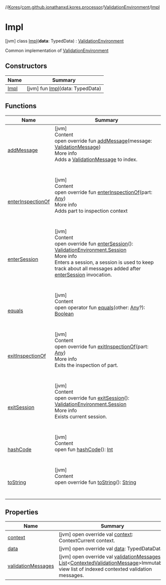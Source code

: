 //[Kores](../../../index.md)/[com.github.jonathanxd.kores.processor](../../index.md)/[ValidationEnvironment](../index.md)/[Impl](index.md)



# Impl  
 [jvm] class [Impl](index.md)(**data**: TypedData) : [ValidationEnvironment](../index.md)

Common implementation of [ValidationEnvironment](../index.md)

   


## Constructors  
  
|  Name|  Summary| 
|---|---|
| <a name="com.github.jonathanxd.kores.processor/ValidationEnvironment.Impl/Impl/#com.github.jonathanxd.iutils.data.TypedData/PointingToDeclaration/"></a>[Impl](-impl.md)| <a name="com.github.jonathanxd.kores.processor/ValidationEnvironment.Impl/Impl/#com.github.jonathanxd.iutils.data.TypedData/PointingToDeclaration/"></a> [jvm] fun [Impl](-impl.md)(data: TypedData)   <br>


## Functions  
  
|  Name|  Summary| 
|---|---|
| <a name="com.github.jonathanxd.kores.processor/ValidationEnvironment.Impl/addMessage/#com.github.jonathanxd.kores.processor.ValidationMessage/PointingToDeclaration/"></a>[addMessage](add-message.md)| <a name="com.github.jonathanxd.kores.processor/ValidationEnvironment.Impl/addMessage/#com.github.jonathanxd.kores.processor.ValidationMessage/PointingToDeclaration/"></a>[jvm]  <br>Content  <br>open override fun [addMessage](add-message.md)(message: [ValidationMessage](../../-validation-message/index.md))  <br>More info  <br>Adds a [ValidationMessage](../../-validation-message/index.md) to index.  <br><br><br>
| <a name="com.github.jonathanxd.kores.processor/ValidationEnvironment.Impl/enterInspectionOf/#kotlin.Any/PointingToDeclaration/"></a>[enterInspectionOf](enter-inspection-of.md)| <a name="com.github.jonathanxd.kores.processor/ValidationEnvironment.Impl/enterInspectionOf/#kotlin.Any/PointingToDeclaration/"></a>[jvm]  <br>Content  <br>open override fun [enterInspectionOf](enter-inspection-of.md)(part: [Any](https://kotlinlang.org/api/latest/jvm/stdlib/kotlin/-any/index.html))  <br>More info  <br>Adds part to inspection context  <br><br><br>
| <a name="com.github.jonathanxd.kores.processor/ValidationEnvironment.Impl/enterSession/#/PointingToDeclaration/"></a>[enterSession](enter-session.md)| <a name="com.github.jonathanxd.kores.processor/ValidationEnvironment.Impl/enterSession/#/PointingToDeclaration/"></a>[jvm]  <br>Content  <br>open override fun [enterSession](enter-session.md)(): [ValidationEnvironment.Session](../-session/index.md)  <br>More info  <br>Enters a session, a session is used to keep track about all messages added after [enterSession](enter-session.md) invocation.  <br><br><br>
| <a name="kotlin/Any/equals/#kotlin.Any?/PointingToDeclaration/"></a>[equals](../../../com.github.jonathanxd.kores.util/-simple-resolver/index.md#%5Bkotlin%2FAny%2Fequals%2F%23kotlin.Any%3F%2FPointingToDeclaration%2F%5D%2FFunctions%2F-1211764316)| <a name="kotlin/Any/equals/#kotlin.Any?/PointingToDeclaration/"></a>[jvm]  <br>Content  <br>open operator fun [equals](../../../com.github.jonathanxd.kores.util/-simple-resolver/index.md#%5Bkotlin%2FAny%2Fequals%2F%23kotlin.Any%3F%2FPointingToDeclaration%2F%5D%2FFunctions%2F-1211764316)(other: [Any](https://kotlinlang.org/api/latest/jvm/stdlib/kotlin/-any/index.html)?): [Boolean](https://kotlinlang.org/api/latest/jvm/stdlib/kotlin/-boolean/index.html)  <br><br><br>
| <a name="com.github.jonathanxd.kores.processor/ValidationEnvironment.Impl/exitInspectionOf/#kotlin.Any/PointingToDeclaration/"></a>[exitInspectionOf](exit-inspection-of.md)| <a name="com.github.jonathanxd.kores.processor/ValidationEnvironment.Impl/exitInspectionOf/#kotlin.Any/PointingToDeclaration/"></a>[jvm]  <br>Content  <br>open override fun [exitInspectionOf](exit-inspection-of.md)(part: [Any](https://kotlinlang.org/api/latest/jvm/stdlib/kotlin/-any/index.html))  <br>More info  <br>Exits the inspection of part.  <br><br><br>
| <a name="com.github.jonathanxd.kores.processor/ValidationEnvironment.Impl/exitSession/#/PointingToDeclaration/"></a>[exitSession](exit-session.md)| <a name="com.github.jonathanxd.kores.processor/ValidationEnvironment.Impl/exitSession/#/PointingToDeclaration/"></a>[jvm]  <br>Content  <br>open override fun [exitSession](exit-session.md)(): [ValidationEnvironment.Session](../-session/index.md)  <br>More info  <br>Exists current session.  <br><br><br>
| <a name="kotlin/Any/hashCode/#/PointingToDeclaration/"></a>[hashCode](../../../com.github.jonathanxd.kores.util/-simple-resolver/index.md#%5Bkotlin%2FAny%2FhashCode%2F%23%2FPointingToDeclaration%2F%5D%2FFunctions%2F-1211764316)| <a name="kotlin/Any/hashCode/#/PointingToDeclaration/"></a>[jvm]  <br>Content  <br>open fun [hashCode](../../../com.github.jonathanxd.kores.util/-simple-resolver/index.md#%5Bkotlin%2FAny%2FhashCode%2F%23%2FPointingToDeclaration%2F%5D%2FFunctions%2F-1211764316)(): [Int](https://kotlinlang.org/api/latest/jvm/stdlib/kotlin/-int/index.html)  <br><br><br>
| <a name="com.github.jonathanxd.kores.processor/ValidationEnvironment.Impl/toString/#/PointingToDeclaration/"></a>[toString](to-string.md)| <a name="com.github.jonathanxd.kores.processor/ValidationEnvironment.Impl/toString/#/PointingToDeclaration/"></a>[jvm]  <br>Content  <br>open override fun [toString](to-string.md)(): [String](https://kotlinlang.org/api/latest/jvm/stdlib/kotlin/-string/index.html)  <br><br><br>


## Properties  
  
|  Name|  Summary| 
|---|---|
| <a name="com.github.jonathanxd.kores.processor/ValidationEnvironment.Impl/context/#/PointingToDeclaration/"></a>[context](context.md)| <a name="com.github.jonathanxd.kores.processor/ValidationEnvironment.Impl/context/#/PointingToDeclaration/"></a> [jvm] open override val [context](context.md): ContextCurrent context.   <br>
| <a name="com.github.jonathanxd.kores.processor/ValidationEnvironment.Impl/data/#/PointingToDeclaration/"></a>[data](data.md)| <a name="com.github.jonathanxd.kores.processor/ValidationEnvironment.Impl/data/#/PointingToDeclaration/"></a> [jvm] open override val [data](data.md): TypedDataData   <br>
| <a name="com.github.jonathanxd.kores.processor/ValidationEnvironment.Impl/validationMessages/#/PointingToDeclaration/"></a>[validationMessages](validation-messages.md)| <a name="com.github.jonathanxd.kores.processor/ValidationEnvironment.Impl/validationMessages/#/PointingToDeclaration/"></a> [jvm] open override val [validationMessages](validation-messages.md): [List](https://kotlinlang.org/api/latest/jvm/stdlib/kotlin.collections/-list/index.html)<[ContextedValidationMessage](../../-contexted-validation-message/index.md)>Immutable view list of indexed contexted validation messages.   <br>

